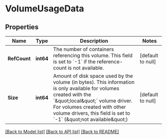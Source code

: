 # VolumeUsageData

## Properties
Name | Type | Description | Notes
------------ | ------------- | ------------- | -------------
**RefCount** | **int64** | The number of containers referencing this volume. This field is set to &#x60;-1&#x60; if the reference-count is not available. | [default to null]
**Size** | **int64** | Amount of disk space used by the volume (in bytes). This information is only available for volumes created with the &#x60;\&quot;local\&quot;&#x60; volume driver. For volumes created with other volume drivers, this field is set to &#x60;-1&#x60; (\&quot;not available\&quot;) | [default to null]

[[Back to Model list]](../README.md#documentation-for-models) [[Back to API list]](../README.md#documentation-for-api-endpoints) [[Back to README]](../README.md)


